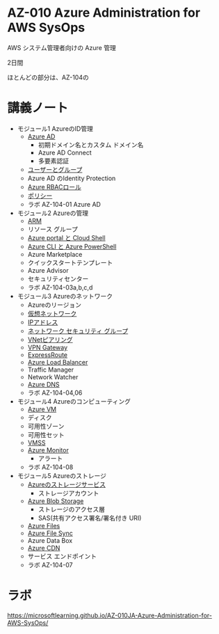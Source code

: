 # AZ-010 Azure Administration for AWS SysOps

AWS システム管理者向けの Azure 管理

2日間

ほとんどの部分は、AZ-104の

# 講義ノート

- モジュール1 AzureのID管理
  - [Azure AD](../AZ-104/mod01-01-aad.md)
    - 初期ドメイン名とカスタム ドメイン名
    - Azure AD Connect
    - 多要素認証
  - [ユーザーとグループ](../AZ-104/mod01-02-user.md)
  - Azure AD のIdentity Protection
  - [Azure RBACロール](../AZ-104/mod02-03-rbac.md)
  - [ポリシー](../AZ-104/mod02-02-policy.md)
  - ラボ AZ-104-01 Azure AD
- モジュール2 Azureの管理
  - [ARM](../AZ-104/mod03-01-arm.md)
  - リソース グループ
  - [Azure portal と Cloud Shell](../AZ-104/mod03-02-portal.md)
  - [Azure CLI と Azure PowerShell](../AZ-104/mod03-03-psh-cli.md)
  - Azure Marketplace
  - クイックスタートテンプレート
  - Azure Advisor
  - セキュリティセンター
  - ラボ AZ-104-03a,b,c,d
- モジュール3 Azureのネットワーク
  - Azureのリージョン
  - [仮想ネットワーク](../AZ-104/mod04-01-vnet.md)
  - [IPアドレス](../AZ-104/mod04-02-ip.md)
  - [ネットワーク セキュリティ グループ](../AZ-104/mod04-03-nsg.md)
  - [VNetピアリング](../AZ-104/mod05-01-peering.md)
  - [VPN Gateway](../AZ-104/mod05-02-vpn.md)
  - [ExpressRoute](../AZ-104/mod05-03-expressroute.md)
  - [Azure Load Balancer](../AZ-104/mod06-02-lb.md)
  - Traffic Manager
  - Network Watcher
  - [Azure DNS](../AZ-104/mod04-05-dns.md)
  - ラボ AZ-104-04,06
- モジュール4 Azureのコンピューティング
  - [Azure VM](../AZ-104/mod08-01-vm.md)
  - ディスク
  - 可用性ゾーン
  - 可用性セット
  - [VMSS](../AZ-104/mod08-02-vmss.md)
  - [Azure Monitor](../AZ-104/mod11-01-azure-monitor.md)
    - アラート
  - ラボ AZ-104-08
- モジュール5 Azureのストレージ
  - [Azureのストレージサービス](../AZ-104/mod07-01-storage.md)
    - ストレージアカウント
  - [Azure Blob Storage](../AZ-104/mod07-02-blob.md)
    - ストレージのアクセス層
    - SAS(共有アクセス署名/署名付き URI)
  - [Azure Files](../AZ-104/mod07-03-files.md)
  - [Azure File Sync](../AZ-104/mod07-04-filesync.md)
  - Azure Data Box
  - [Azure CDN](../AZ-204/mod13-02-cdn.md)
  - サービス エンドポイント
  - ラボ AZ-104-07


# ラボ

https://microsoftlearning.github.io/AZ-010JA-Azure-Administration-for-AWS-SysOps/

